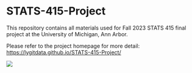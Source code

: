 # STATS-415-Project
This repository contains all materials used for Fall 2023 STATS 415 final project at the University of Michigan, Ann Arbor.

Please refer to the project homepage for more detail: https://lygitdata.github.io/STATS-415-Project/

![](https://licensebuttons.net/l/by-nc-sa/4.0/88x31.png)
